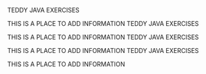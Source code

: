 TEDDY JAVA EXERCISES

THIS IS A PLACE TO ADD INFORMATION
TEDDY JAVA EXERCISES

THIS IS A PLACE TO ADD INFORMATION
TEDDY JAVA EXERCISES

THIS IS A PLACE TO ADD INFORMATION
TEDDY JAVA EXERCISES

THIS IS A PLACE TO ADD INFORMATION
